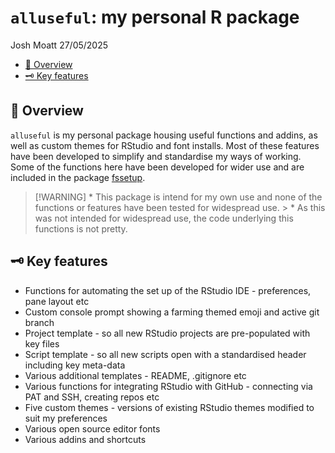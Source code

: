 # `alluseful`: my personal R package
Josh Moatt
27/05/2025

- [📖 Overview](#overview)
- [🗝️ Key features](#key-features)

## 📖 Overview

`alluseful` is my personal package housing useful functions and addins,
as well as custom themes for RStudio and font installs. Most of these
features have been developed to simplify and standardise my ways of
working. Some of the functions here have been developed for wider use
and are included in the package
[fssetup](https://github.com/Defra-Data-Science-Centre-of-Excellence/fssetup).

> \[!WARNING\] \* This package is intend for my own use and none of the
> functions or features have been tested for widespread use. \> \* As
> this was not intended for widespread use, the code underlying this
> functions is not pretty.

## 🗝️ Key features

- Functions for automating the set up of the RStudio IDE - preferences,
  pane layout etc
- Custom console prompt showing a farming themed emoji and active git
  branch
- Project template - so all new RStudio projects are pre-populated with
  key files
- Script template - so all new scripts open with a standardised header
  including key meta-data
- Various additional templates - README, .gitignore etc
- Various functions for integrating RStudio with GitHub - connecting via
  PAT and SSH, creating repos etc
- Five custom themes - versions of existing RStudio themes modified to
  suit my preferences
- Various open source editor fonts
- Various addins and shortcuts
